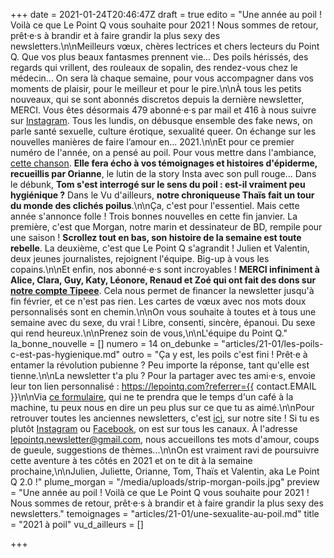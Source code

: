 +++
date = 2021-01-24T20:46:47Z
draft = true
edito = "Une année au poil ! Voilà ce que Le Point Q vous souhaite pour 2021 ! Nous sommes de retour, prêt·e·s à brandir et à faire grandir la plus sexy des newsletters.\n\nMeilleurs vœux, chères lectrices et chers lecteurs du Point Q. Que vos plus beaux fantasmes prennent vie... Des poils hérissés, des regards qui vrillent, des rouleaux de sopalin, des rendez-vous chez le médecin... On sera là chaque semaine, pour vous accompagner dans vos moments de plaisir, pour le meilleur et pour le pire.\n\nÀ tous les petits nouveaux, qui se sont abonnés discretos depuis la dernière newsletter, MERCI. Vous êtes désormais 479 abonné·e·s par mail et 416 à nous suivre sur [Instagram](https://www.instagram.com/lepoint.q/). Tous les lundis, on débusque ensemble des fake news, on parle santé sexuelle, culture érotique, sexualité queer. On échange sur les nouvelles manières de faire l’amour en... 2021.\n\nEt pour ce premier numéro de l'année, on a pensé au poil. Pour vous mettre dans l'ambiance, [cette chanson](https://www.youtube.com/watch?v=cVLBFpg8rrg). **Elle fera écho à vos témoignages et histoires d'épiderme, recueillis par Orianne**, le lutin de la story Insta avec son pull rouge... Dans le débunk, **Tom s'est interrogé sur le sens du poil : est-il vraiment peu hygiénique ?** Dans le Vu d'ailleurs, **notre chroniqueuse Thaïs fait un tour du monde des clichés poilus**.\n\nÇa, c'est pour l'essentiel. Mais cette année s'annonce folle ! Trois bonnes nouvelles en cette fin janvier. La première, c'est que Morgan, notre marin et dessinateur de BD, rempile pour une saison ! **Scrollez tout en bas, son histoire de la semaine est toute rebelle**. La deuxième, c'est que Le Point Q s'agrandit ! Julien et Valentin, deux jeunes journalistes, rejoignent l'équipe. Big-up à vous les copains.\n\nEt enfin, nos abonné·e·s sont incroyables ! **MERCI infiniment à Alice, Clara, Guy, Katy, Léonore, Renaud et Zoé qui ont fait des dons sur** [**notre compte Tipeee**](https://fr.tipeee.com/le-point-q). Cela nous permet de financer la newsletter jusqu'à fin février, et ce n'est pas rien. Les cartes de vœux avec nos mots doux personnalisés sont en chemin.\n\nOn vous souhaite à toutes et à tous une semaine avec du sexe, du vrai ! Libre, consenti, sincère, épanoui. Du sexe qui rend heureux.\n\nPrenez soin de vous,\n\nL'équipe du Point Q."
la_bonne_nouvelle = []
numero = 14
on_debunke = "articles/21-01/les-poils-c-est-pas-hygienique.md"
outro = "Ça y est, les poils c'est fini ! Prêt·e à entamer la révolution pubienne ? Peu importe la réponse, tant qu'elle est tienne.\n\nLa newsletter t'a plu ? Pour la partager avec tes ami·e·s, envoie leur ton lien personnalisé : https://lepointq.com?referrer={{ contact.EMAIL }}\n\nVia [ce formulaire](https://forms.gle/ZoyiEjoiMkbsM59S9), qui ne te prendra que le temps d'un café à la machine, tu peux nous en dire un peu plus sur ce que tu as aimé.\n\nPour retrouver toutes les anciennes newsletters, c'est [ici](), sur notre site ! Si tu es plutôt [Instagram]() ou [Facebook](https://www.facebook.com/lepointq.news), on est sur tous les canaux. À l'adresse [lepointq.newsletter@gmail.com](mailto:lepointq.newsletter@gmail.com), nous accueillons tes mots d'amour, coups de gueule, suggestions de thèmes...\n\nOn est vraiment ravi de poursuivre cette aventure à tes côtés en 2021 et on te dit à la semaine prochaine,\n\nJulien, Juliette, Orianne, Tom, Thaïs et Valentin, aka Le Point Q 2.0 !"
plume_morgan = "/media/uploads/strip-morgan-poils.jpg"
preview = "Une année au poil ! Voilà ce que Le Point Q vous souhaite pour 2021 ! Nous sommes de retour, prêt·e·s à brandir et à faire grandir la plus sexy des newsletters."
temoignages = "articles/21-01/une-sexualite-au-poil.md"
title = "2021 à poil"
vu_d_ailleurs = []

+++
